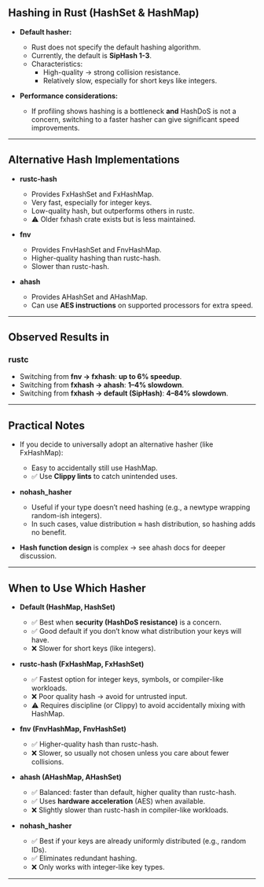 
## **Hashing in Rust (HashSet & HashMap)**

- **Default hasher:**
    
    - Rust does not specify the default hashing algorithm.        
    - Currently, the default is **SipHash 1-3**.    
    - Characteristics:
        - High-quality → strong collision resistance.
        - Relatively slow, especially for short keys like integers.
            
- **Performance considerations:**
    
    - If profiling shows hashing is a bottleneck **and** HashDoS is not a concern, switching to a faster hasher can give significant speed improvements.

---
## **Alternative Hash Implementations**

- **rustc-hash**
    
    - Provides FxHashSet and FxHashMap.        
    - Very fast, especially for integer keys.
    - Low-quality hash, but outperforms others in rustc.
    - ⚠️ Older fxhash crate exists but is less maintained.
    
- **fnv**
    
    - Provides FnvHashSet and FnvHashMap.
    - Higher-quality hashing than rustc-hash.
    - Slower than rustc-hash.
    
- **ahash**
    
    - Provides AHashSet and AHashMap.
    - Can use **AES instructions** on supported processors for extra speed.

---
## **Observed Results in** 

### **rustc**

- Switching from **fnv → fxhash**: **up to 6% speedup**.
- Switching from **fxhash → ahash**: **1–4% slowdown**.
- Switching from **fxhash → default (SipHash)**: **4–84% slowdown**.

---
## **Practical Notes**

- If you decide to universally adopt an alternative hasher (like FxHashMap):
    
    - Easy to accidentally still use HashMap.        
    - ✅ Use **Clippy lints** to catch unintended uses.
    
- **nohash_hasher**
    
    - Useful if your type doesn’t need hashing (e.g., a newtype wrapping random-ish integers).
    - In such cases, value distribution ≈ hash distribution, so hashing adds no benefit.
    
- **Hash function design** is complex → see ahash docs for deeper discussion.

---
## **When to Use Which Hasher**

- **Default (HashMap, HashSet)**
    
    - ✅ Best when **security (HashDoS resistance)** is a concern.        
    - ✅ Good default if you don’t know what distribution your keys will have.
    - ❌ Slower for short keys (like integers).
    
- **rustc-hash (FxHashMap, FxHashSet)**
    
    - ✅ Fastest option for integer keys, symbols, or compiler-like workloads.
    - ❌ Poor quality hash → avoid for untrusted input.
    - ⚠️ Requires discipline (or Clippy) to avoid accidentally mixing with HashMap.
    
- **fnv (FnvHashMap, FnvHashSet)**
    
    - ✅ Higher-quality hash than rustc-hash.
    - ❌ Slower, so usually not chosen unless you care about fewer collisions.
    
- **ahash (AHashMap, AHashSet)**
    
    - ✅ Balanced: faster than default, higher quality than rustc-hash.
    - ✅ Uses **hardware acceleration** (AES) when available.
    - ❌ Slightly slower than rustc-hash in compiler-like workloads.
    
- **nohash_hasher**
    
    - ✅ Best if your keys are already uniformly distributed (e.g., random IDs).
    - ✅ Eliminates redundant hashing.
    - ❌ Only works with integer-like key types.

---
